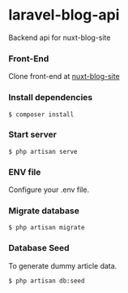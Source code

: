 # laravel-blog-api
Backend api for nuxt-blog-site

### Front-End
Clone front-end at [nuxt-blog-site](https://github.com/reeshkeed/nuxt-blog-site)

### Install dependencies
```
$ composer install
```

### Start server

```
$ php artisan serve
```

### ENV file
Configure your .env file.

### Migrate database
```
$ php artisan migrate
```

### Database Seed
To generate dummy article data.

```
$ php artisan db:seed
```
